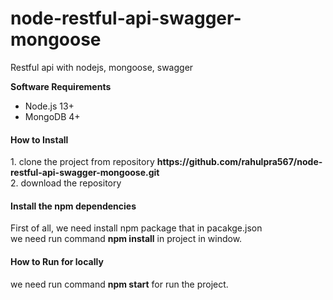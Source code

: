 # node-restful-api-swagger-mongoose
 Restful api with nodejs, mongoose, swagger
 
 <b>Software Requirements</b>
 <ul>
  <li>Node.js 13+</li>
  <li>MongoDB 4+</li>
 </ul>
 
 <h4>How to Install</h4>
 1. clone the project from repository <b>https://github.com/rahulpra567/node-restful-api-swagger-mongoose.git</b><br>
 2. download the repository<br>
 
<h4>Install the npm dependencies</h4>
First of all, we need install npm package that in pacakge.json<br>
we need run command <b>npm install</b> in project in window.<br>

<h4>How to Run for locally</h4>
we need run command <b>npm start</b> for run the project.




